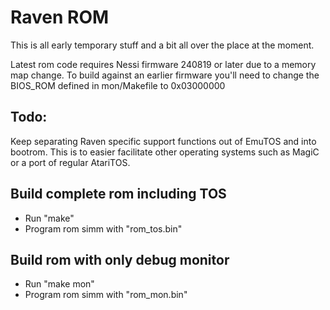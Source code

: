 # Raven ROM

This is all early temporary stuff and a bit all over the place at the moment.

Latest rom code requires Nessi firmware 240819 or later due to a memory map change.
To build against an earlier firmware you'll need to change the BIOS_ROM defined in mon/Makefile to 0x03000000


## Todo:
Keep separating Raven specific support functions out of EmuTOS and into bootrom.
This is to easier facilitate other operating systems such as MagiC or a port of regular AtariTOS.


## Build complete rom including TOS

- Run "make"
- Program rom simm with "rom_tos.bin"


## Build rom with only debug monitor

- Run "make mon"
- Program rom simm with "rom_mon.bin"

